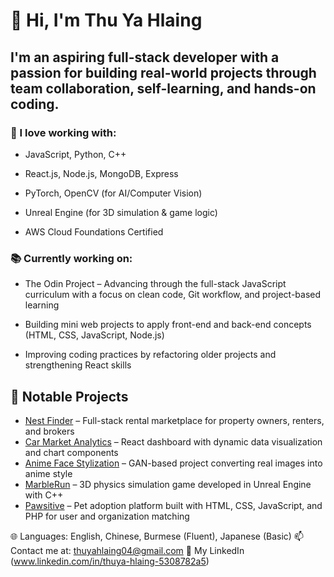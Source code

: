 # 👋 Hi, I'm Thu Ya Hlaing
## I'm an aspiring full-stack developer with a passion for building real-world projects through team collaboration, self-learning, and hands-on coding.

### 🔧 I love working with:

- JavaScript, Python, C++

- React.js, Node.js, MongoDB, Express

- PyTorch, OpenCV (for AI/Computer Vision)

- Unreal Engine (for 3D simulation & game logic)

- AWS Cloud Foundations Certified

### 📚 Currently working on:

- The Odin Project – Advancing through the full-stack JavaScript curriculum with a focus on clean code, Git workflow, and project-based learning

- Building mini web projects to apply front-end and back-end concepts (HTML, CSS, JavaScript, Node.js)

- Improving coding practices by refactoring older projects and strengthening React skills

## 🚀 Notable Projects

- [Nest Finder](https://github.com/HarryYin03/nest_finder1) – Full-stack rental marketplace for property owners, renters, and brokers
- [Car Market Analytics](https://github.com/HarryYin03/carmarket_analytics) – React dashboard with dynamic data visualization and chart components
- [Anime Face Stylization](https://github.com/HarryYin03/Anime-Face-Stylelization) – GAN-based project converting real images into anime style
- [MarbleRun](https://github.com/HarryYin03/MarbleRun) – 3D physics simulation game developed in Unreal Engine with C++
- [Pawsitive](https://github.com/HarryYin03/Pawsitive_Database) – Pet adoption platform built with HTML, CSS, JavaScript, and PHP for user and organization matching


🌐 Languages: English, Chinese, Burmese (Fluent), Japanese (Basic)
📫 Contact me at: thuyahlaing04@gmail.com
🔗 My LinkedIn (www.linkedin.com/in/thuya-hlaing-5308782a5) 

